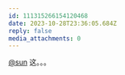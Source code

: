 ```yaml
---
id: 111315266154120468
date: 2023-10-28T23:36:05.684Z
reply: false
media_attachments: 0
---
```


[@sun](https://jiong.us/@sun) 这。。。

